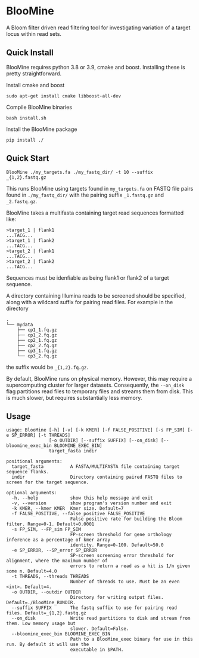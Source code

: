 # BlooMine
A Bloom filter driven read filtering tool for investigating variation of a target locus within read sets.

## Quick Install

BlooMine requires python 3.8 or 3.9, cmake and boost. Installing these is pretty straightforward.

Install cmake and boost

```
sudo apt-get install cmake libboost-all-dev
```

Compile BlooMine binaries

```
bash install.sh
```

Install the BlooMine package

```
pip install ./
```

## Quick Start
```
BlooMine ./my_targets.fa ./my_fastq_dir/ -t 10 --suffix _{1,2}.fastq.gz
```
This runs BlooMine using targets found in `my_targets.fa` on FASTQ file pairs found in `./my_fastq_dir/` with the pairing suffix `_1.fastq.gz` and `_2.fastq.gz`.

BlooMine takes a multifasta containing target read sequences formatted like:
```
>target_1 | flank1
...TACG...
>target_1 | flank2
...TACG...
>target_2 | flank1
...TACG...
>target_2 | flank2
...TACG...
```
Sequences must be idenfiable as being flank1 or flank2 of a target sequence.

A directory containing Illumina reads to be screened should be specified, along with a wildcard suffix for pairing read files. For example in the directory
```
.
└── mydata
    ├── cp1_1.fq.gz
    ├── cp1_2.fq.gz
    ├── cp2_1.fq.gz
    ├── cp2_2.fq.gz
    ├── cp3_1.fq.gz
    └── cp3_2.fq.gz
```
the suffix would be `_{1,2}.fq.gz`.

By default, BlooMine runs on physical memory. However, this may require a supercomputing cluster for larger datasets. Consequently, the `--on_disk` flag partitions read files to temporary files and streams them from disk. This is much slower, but requires substantially less memory.

## Usage
```
usage: BlooMine [-h] [-v] [-k KMER] [-f FALSE_POSITIVE] [-s FP_SIM] [-e SP_ERROR] [-t THREADS]
                [-o OUTDIR] [--suffix SUFFIX] [--on_disk] [--bloomine_exec_bin BLOOMINE_EXEC_BIN]
                target_fasta indir

positional arguments:
  target_fasta          A FASTA/MULTIFASTA file containing target sequence flanks.
  indir                 Directory containing paired FASTQ files to screen for the target sequence.

optional arguments:
  -h, --help            show this help message and exit
  -v, --version         show program's version number and exit
  -k KMER, --kmer KMER  Kmer size. Default=7
  -f FALSE_POSITIVE, --false_positive FALSE_POSITIVE
                        False positive rate for building the Bloom filter. Range=0-1. Default=0.0001
  -s FP_SIM, --FP_sim FP_SIM
                        FP-screen threshold for gene orthology inference as a percentage of kmer array
                        identity. Range=0-100. Default=50.0
  -e SP_ERROR, --SP_error SP_ERROR
                        SP-screen screening error threshold for alignment, where the maximum number of
                        errors to return a read as a hit is 1/n given some n. Default=4.0
  -t THREADS, --threads THREADS
                        Number of threads to use. Must be an even <int>. Default=4.
  -o OUTDIR, --outdir OUTDIR
                        Directory for writing output files. Default=./BlooMine_RUNDIR.
  --suffix SUFFIX       The fastq suffix to use for pairing read files. Default=_{1,2}.fastq.gz
  --on_disk             Write read partitions to disk and stream from them. Low memory usage but
                        slower. Default=False.
  --bloomine_exec_bin BLOOMINE_EXEC_BIN
                        Path to a BlooMine_exec binary for use in this run. By default it will use the
                        executable in $PATH.
```
